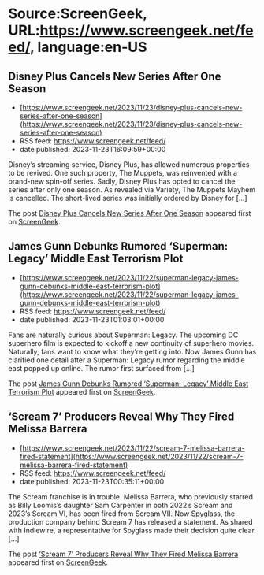 # Source:ScreenGeek, URL:https://www.screengeek.net/feed/, language:en-US

## Disney Plus Cancels New Series After One Season
 - [https://www.screengeek.net/2023/11/23/disney-plus-cancels-new-series-after-one-season](https://www.screengeek.net/2023/11/23/disney-plus-cancels-new-series-after-one-season)
 - RSS feed: https://www.screengeek.net/feed/
 - date published: 2023-11-23T16:09:59+00:00

<p>Disney&#8217;s streaming service, Disney Plus, has allowed numerous properties to be revived. One such property, The Muppets, was reinvented with a brand-new spin-off series. Sadly, Disney Plus has opted to cancel the series after only one season. As revealed via Variety, The Muppets Mayhem is cancelled. The short-lived series was initially ordered by Disney for [...]</p>
<p>The post <a href="https://www.screengeek.net/2023/11/23/disney-plus-cancels-new-series-after-one-season/">Disney Plus Cancels New Series After One Season</a> appeared first on <a href="https://www.screengeek.net">ScreenGeek</a>.</p>

## James Gunn Debunks Rumored ‘Superman: Legacy’ Middle East Terrorism Plot
 - [https://www.screengeek.net/2023/11/22/superman-legacy-james-gunn-debunks-middle-east-terrorism-plot](https://www.screengeek.net/2023/11/22/superman-legacy-james-gunn-debunks-middle-east-terrorism-plot)
 - RSS feed: https://www.screengeek.net/feed/
 - date published: 2023-11-23T01:03:01+00:00

<p>Fans are naturally curious about Superman: Legacy. The upcoming DC superhero film is expected to kickoff a new continuity of superhero movies. Naturally, fans want to know what they&#8217;re getting into. Now James Gunn has clarified one detail after a Superman: Legacy rumor regarding the middle east popped up online. The rumor first surfaced from [...]</p>
<p>The post <a href="https://www.screengeek.net/2023/11/22/superman-legacy-james-gunn-debunks-middle-east-terrorism-plot/">James Gunn Debunks Rumored &#8216;Superman: Legacy&#8217; Middle East Terrorism Plot</a> appeared first on <a href="https://www.screengeek.net">ScreenGeek</a>.</p>

## ‘Scream 7’ Producers Reveal Why They Fired Melissa Barrera
 - [https://www.screengeek.net/2023/11/22/scream-7-melissa-barrera-fired-statement](https://www.screengeek.net/2023/11/22/scream-7-melissa-barrera-fired-statement)
 - RSS feed: https://www.screengeek.net/feed/
 - date published: 2023-11-23T00:35:11+00:00

<p>The Scream franchise is in trouble. Melissa Barrera, who previously starred as Billy Loomis&#8217;s daughter Sam Carpenter in both 2022&#8217;s Scream and 2023&#8217;s Scream VI, has been fired from Scream VII. Now Spyglass, the production company behind Scream 7 has released a statement. As shared with Indiewire, a representative for Spyglass made their decision quite clear. [...]</p>
<p>The post <a href="https://www.screengeek.net/2023/11/22/scream-7-melissa-barrera-fired-statement/">&#8216;Scream 7&#8217; Producers Reveal Why They Fired Melissa Barrera</a> appeared first on <a href="https://www.screengeek.net">ScreenGeek</a>.</p>

